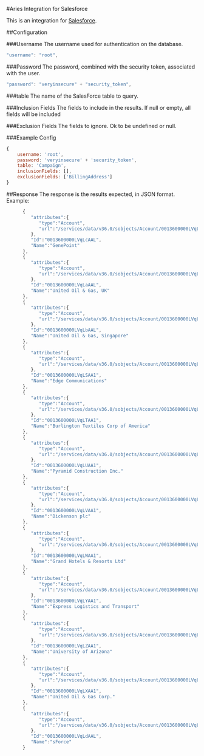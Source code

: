 #Aries Integration for Salesforce

This is an integration for [Salesforce](https://www.salesforce.com).


##Configuration

###Username
The username used for authentication on the database.
```javascript
"username": "root",
```

###Password
The password, combined with the security token, associated with the user.
```javascript
"password": "veryinsecure" + "security_token",
```
###table
The name of the SalesForce table to query.

###Inclusion Fields
The fields to include in the results. If null or empty, all fields will be included

###Exclusion Fields
The fields to ignore. Ok to be undefined or null. 


###Example Config
```javascript
{
    username: 'root',
    password: 'veryinsecure' + 'security_token',
    table: 'Campaign',
    inclusionFields: [],
    exclusionFields: ['BillingAddress']
}
```

##Response
The response is the results expected, in JSON format. Example:
```javascript 
      {  
         "attributes":{  
            "type":"Account",
            "url":"/services/data/v36.0/sobjects/Account/0013600000LVqLcAAL"
         },
         "Id":"0013600000LVqLcAAL",
         "Name":"GenePoint"
      },
      {  
         "attributes":{  
            "type":"Account",
            "url":"/services/data/v36.0/sobjects/Account/0013600000LVqLaAAL"
         },
         "Id":"0013600000LVqLaAAL",
         "Name":"United Oil & Gas, UK"
      },
      {  
         "attributes":{  
            "type":"Account",
            "url":"/services/data/v36.0/sobjects/Account/0013600000LVqLbAAL"
         },
         "Id":"0013600000LVqLbAAL",
         "Name":"United Oil & Gas, Singapore"
      },
      {  
         "attributes":{  
            "type":"Account",
            "url":"/services/data/v36.0/sobjects/Account/0013600000LVqLSAA1"
         },
         "Id":"0013600000LVqLSAA1",
         "Name":"Edge Communications"
      },
      {  
         "attributes":{  
            "type":"Account",
            "url":"/services/data/v36.0/sobjects/Account/0013600000LVqLTAA1"
         },
         "Id":"0013600000LVqLTAA1",
         "Name":"Burlington Textiles Corp of America"
      },
      {  
         "attributes":{  
            "type":"Account",
            "url":"/services/data/v36.0/sobjects/Account/0013600000LVqLUAA1"
         },
         "Id":"0013600000LVqLUAA1",
         "Name":"Pyramid Construction Inc."
      },
      {  
         "attributes":{  
            "type":"Account",
            "url":"/services/data/v36.0/sobjects/Account/0013600000LVqLVAA1"
         },
         "Id":"0013600000LVqLVAA1",
         "Name":"Dickenson plc"
      },
      {  
         "attributes":{  
            "type":"Account",
            "url":"/services/data/v36.0/sobjects/Account/0013600000LVqLWAA1"
         },
         "Id":"0013600000LVqLWAA1",
         "Name":"Grand Hotels & Resorts Ltd"
      },
      {  
         "attributes":{  
            "type":"Account",
            "url":"/services/data/v36.0/sobjects/Account/0013600000LVqLYAA1"
         },
         "Id":"0013600000LVqLYAA1",
         "Name":"Express Logistics and Transport"
      },
      {  
         "attributes":{  
            "type":"Account",
            "url":"/services/data/v36.0/sobjects/Account/0013600000LVqLZAA1"
         },
         "Id":"0013600000LVqLZAA1",
         "Name":"University of Arizona"
      },
      {  
         "attributes":{  
            "type":"Account",
            "url":"/services/data/v36.0/sobjects/Account/0013600000LVqLXAA1"
         },
         "Id":"0013600000LVqLXAA1",
         "Name":"United Oil & Gas Corp."
      },
      {  
         "attributes":{  
            "type":"Account",
            "url":"/services/data/v36.0/sobjects/Account/0013600000LVqLdAAL"
         },
         "Id":"0013600000LVqLdAAL",
         "Name":"sForce"
      }
```
